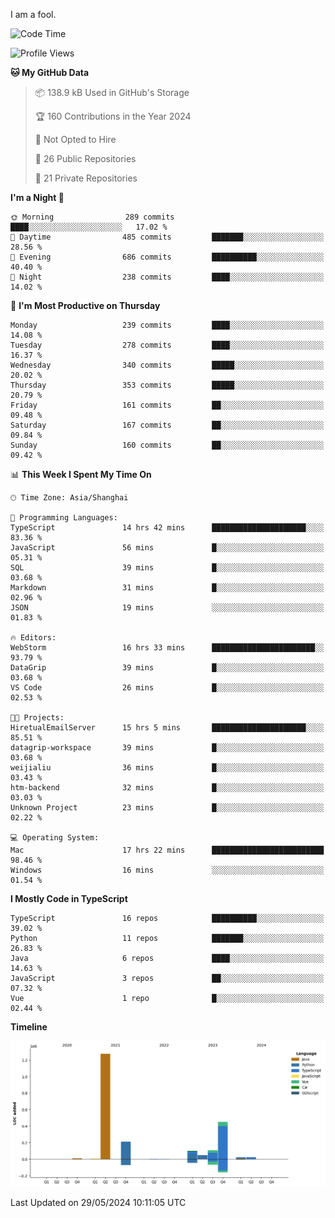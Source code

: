 I am a fool.

<!--START_SECTION:waka-->
![Code Time](http://img.shields.io/badge/Code%20Time-1%2C470%20hrs%2035%20mins-blue)

![Profile Views](http://img.shields.io/badge/Profile%20Views-0-blue)

**🐱 My GitHub Data** 

> 📦 138.9 kB Used in GitHub's Storage 
 > 
> 🏆 160 Contributions in the Year 2024
 > 
> 🚫 Not Opted to Hire
 > 
> 📜 26 Public Repositories 
 > 
> 🔑 21 Private Repositories 
 > 
**I'm a Night 🦉** 

```text
🌞 Morning                289 commits         ████░░░░░░░░░░░░░░░░░░░░░   17.02 % 
🌆 Daytime                485 commits         ███████░░░░░░░░░░░░░░░░░░   28.56 % 
🌃 Evening                686 commits         ██████████░░░░░░░░░░░░░░░   40.40 % 
🌙 Night                  238 commits         ████░░░░░░░░░░░░░░░░░░░░░   14.02 % 
```
📅 **I'm Most Productive on Thursday** 

```text
Monday                   239 commits         ████░░░░░░░░░░░░░░░░░░░░░   14.08 % 
Tuesday                  278 commits         ████░░░░░░░░░░░░░░░░░░░░░   16.37 % 
Wednesday                340 commits         █████░░░░░░░░░░░░░░░░░░░░   20.02 % 
Thursday                 353 commits         █████░░░░░░░░░░░░░░░░░░░░   20.79 % 
Friday                   161 commits         ██░░░░░░░░░░░░░░░░░░░░░░░   09.48 % 
Saturday                 167 commits         ██░░░░░░░░░░░░░░░░░░░░░░░   09.84 % 
Sunday                   160 commits         ██░░░░░░░░░░░░░░░░░░░░░░░   09.42 % 
```


📊 **This Week I Spent My Time On** 

```text
🕑︎ Time Zone: Asia/Shanghai

💬 Programming Languages: 
TypeScript               14 hrs 42 mins      █████████████████████░░░░   83.36 % 
JavaScript               56 mins             █░░░░░░░░░░░░░░░░░░░░░░░░   05.31 % 
SQL                      39 mins             █░░░░░░░░░░░░░░░░░░░░░░░░   03.68 % 
Markdown                 31 mins             █░░░░░░░░░░░░░░░░░░░░░░░░   02.96 % 
JSON                     19 mins             ░░░░░░░░░░░░░░░░░░░░░░░░░   01.83 % 

🔥 Editors: 
WebStorm                 16 hrs 33 mins      ███████████████████████░░   93.79 % 
DataGrip                 39 mins             █░░░░░░░░░░░░░░░░░░░░░░░░   03.68 % 
VS Code                  26 mins             █░░░░░░░░░░░░░░░░░░░░░░░░   02.53 % 

🐱‍💻 Projects: 
HiretualEmailServer      15 hrs 5 mins       █████████████████████░░░░   85.51 % 
datagrip-workspace       39 mins             █░░░░░░░░░░░░░░░░░░░░░░░░   03.68 % 
weijialiu                36 mins             █░░░░░░░░░░░░░░░░░░░░░░░░   03.43 % 
htm-backend              32 mins             █░░░░░░░░░░░░░░░░░░░░░░░░   03.03 % 
Unknown Project          23 mins             █░░░░░░░░░░░░░░░░░░░░░░░░   02.22 % 

💻 Operating System: 
Mac                      17 hrs 22 mins      █████████████████████████   98.46 % 
Windows                  16 mins             ░░░░░░░░░░░░░░░░░░░░░░░░░   01.54 % 
```

**I Mostly Code in TypeScript** 

```text
TypeScript               16 repos            ██████████░░░░░░░░░░░░░░░   39.02 % 
Python                   11 repos            ███████░░░░░░░░░░░░░░░░░░   26.83 % 
Java                     6 repos             ████░░░░░░░░░░░░░░░░░░░░░   14.63 % 
JavaScript               3 repos             ██░░░░░░░░░░░░░░░░░░░░░░░   07.32 % 
Vue                      1 repo              █░░░░░░░░░░░░░░░░░░░░░░░░   02.44 % 
```



**Timeline**

![Lines of Code chart](https://raw.githubusercontent.com/VeejaLiu/VeejaLiu/master/assets/bar_graph.png)


 Last Updated on 29/05/2024 10:11:05 UTC
<!--END_SECTION:waka-->
